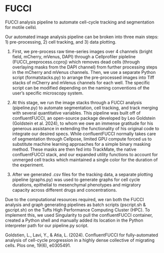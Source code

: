 # FUCCI
FUCCI analysis pipeline to automate cell-cycle tracking and segmentation for motile cells\

Our automated image analysis pipeline can be broken into three main steps: 1) pre-processing, 2) cell tracking, and 3) data plotting. 


1) First, we pre-process raw time-series images over 4 channels (bright field, mCherry, mVenus, DAPI) through a Cellprofiler pipleline (FUCCI_preprocess.ccproj) which removes dead cells (through overlaying masks from the DAPI channel) from further processing steps in the mCherry and mVenus channels. Then, we use a separate Python script (formatstacks.py) to arrange the pre-processed images into Tiff stacks of mCherry and mVenus channels for each well. The specific script can be modified depending on the naming conventions of the user’s specific microscopy system.

  
2) At this stage, we run the image stacks through a FUCCI analysis (pipeline.py) to automate segmentation, cell tracking, and track merging with several quantitative variables. This pipeline was built off of confluentFUCCI, an open-source package developed by Leo Goldstein (Goldstein et al. 2024), to whom we owe an immense gratitude for his generous assistance in extending the functionality of his original code to integrate our desired specs. While confluentFUCCI normally takes care of segmentation through Cellpose, limited GPU compute forced us to substitute machine learning approaches for a simple binary masking method. These masks are then fed into TrackMate, the native confluentFUCCI stack, and our expanded utility functions to account for unmerged cell tracks which maintained a single color for the duration of the experiment.

3) After we generated .csv files for the tracking data, a separate plotting pipeline (graphs.py) was used to generate graphs for cell cycle durations, epithelial to mesenchymal phenotypes and migratory capacity across different drugs and concentrations.


Due to the computational resources required, we ran both the FUCCI analysis and graph generating pipelines as batch scripts (pscript.sh & gscript.sh) on the Tufts High Performance Computing Cluster (HPC). To implement this, we used Singularity to pull the confluentFUCCI container, created a Python shell and manually added its location in the Python interpreter path for our pipeline.py script. 

Goldstien, L., Lavi, Y., & Atia, L. (2024). ConfluentFUCCI for fully-automated analysis of cell-cycle progression in a highly dense collective of migrating cells. Plos one, 19(6), e0305491. 

